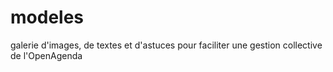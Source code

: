 # modeles
galerie d'images, de textes et d'astuces pour faciliter une gestion collective de l'OpenAgenda
